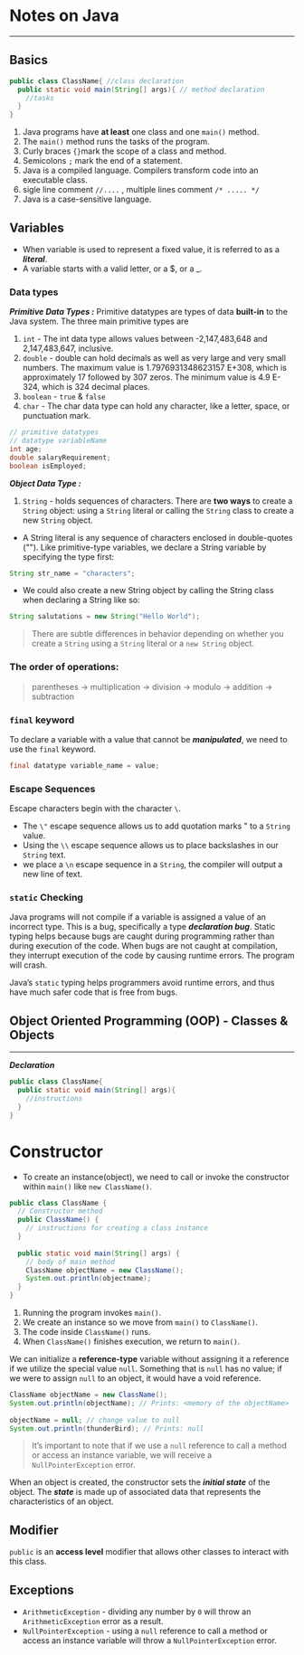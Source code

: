 # Notes on Java
---

## Basics

```java
public class ClassName{ //class declaration
  public static void main(String[] args){ // method declaration
    //tasks
  }
}
```

1. Java programs have __at least__ one class and one ```main()``` method.
2. The ```main()``` method runs the tasks of the program.
3. Curly braces ``` {} ```mark the scope of a class and method.
4. Semicolons ``` ; ``` mark the end of a statement.
5. Java is a compiled language. Compilers transform code into an executable class.
6. sigle line comment ``` //.... ``` , multiple lines comment ``` /* ..... */ ```
7. Java is a case-sensitive language.



## Variables

* When variable is used to represent a fixed value, it is referred to as a ___literal___.
* A variable starts with a valid letter, or a $, or a _. 

### Data types

___Primitive Data Types :___ Primitive datatypes are types of data __built-in__ to the Java system. The three main primitive types are 
  1. ```int``` - The int data type allows values between -2,147,483,648 and 2,147,483,647, inclusive. 
  2. ```double``` - double can hold decimals as well as very large and very small numbers. The maximum value is 1.7976931348623157 E+308, which is approximately 17 followed by 307 zeros. The minimum value is 4.9 E-324, which is 324 decimal places.
  3. ```boolean``` - ``` true ``` & ``` false ```
  4. ```char``` - The char data type can hold any character, like a letter, space, or punctuation mark. 

```java
// primitive datatypes
// datatype variableName
int age;
double salaryRequirement;
boolean isEmployed;
```
___Object Data Type :___ 
  1. ```String``` - holds sequences of characters. There are __two ways__ to create a ```String``` object: using a ```String``` literal or calling the ```String``` class to create a new ```String``` object.
    
   * A String literal is any sequence of characters enclosed in double-quotes (""). Like primitive-type variables, we declare a String variable by specifying the type first: 
    
```java
String str_name = "characters";
```
   * We could also create a new String object by calling the String class when declaring a String like so:
```java
String salutations = new String("Hello World");
```
> There are subtle differences in behavior depending on whether you create a ```String``` using a ```String``` literal or a ```new String``` object.

### The order of operations: 
> parentheses -> multiplication -> division -> modulo -> addition -> subtraction


### ```final``` keyword
To declare a variable with a value that cannot be ___manipulated___, we need to use the ```final``` keyword.
```java
final datatype variable_name = value;
```

### Escape Sequences
Escape characters begin with the character ```\```.
* The ```\"``` escape sequence allows us to add quotation marks " to a ```String``` value.
* Using the ```\\``` escape sequence allows us to place backslashes in our ```String``` text.
* we place a ```\n``` escape sequence in a ```String```, the compiler will output a new line of text.

### ```static``` Checking
Java programs will not compile if a variable is assigned a value of an incorrect type. This is a bug, specifically a type ___declaration bug___. Static typing helps because bugs are caught during programming rather than during execution of the code. When bugs are not caught at compilation, they interrupt execution of the code by causing runtime errors. The program will crash.

Java’s ```static``` typing helps programmers avoid runtime errors, and thus have much safer code that is free from bugs.

## Object Oriented Programming (OOP) - Classes & Objects
---
___Declaration___
```java
public class ClassName{
  public static void main(String[] args){
    //instructions
  }
}
```
# Constructor
* To create an instance(object), we need to call or invoke the constructor within ```main()``` like ```new ClassName()```.

```java
public class ClassName {
  // Constructor method
  public ClassName() {
    // instructions for creating a class instance
  }  
 
  public static void main(String[] args) {
    // body of main method
    ClassName objectName = new ClassName();
    System.out.println(objectname);
  }
}
```
1. Running the program invokes ```main()```.
2. We create an instance so we move from ```main()``` to ```ClassName()```.
3. The code inside ```ClassName()``` runs.
4. When ```ClassName()``` finishes execution, we return to ```main()```.

We can initialize a __reference-type__ variable without assigning it a reference if we utilize the special value ```null```. Something that is ```null``` has no value; if we were to assign ```null``` to an object, it would have a void reference.
```java
ClassName objectName = new ClassName();
System.out.println(objectName); // Prints: <memory of the objectName>
 
objectName = null; // change value to null
System.out.println(thunderBird); // Prints: null
```
> It’s important to note that if we use a ```null``` reference to call a method or access an instance variable, we will receive a ```NullPointerException``` error.

When an object is created, the constructor sets the ___initial state___ of the object. The ___state___ is made up of associated data that represents the characteristics of an object.


## Modifier
```public``` is an __access level__ modifier that allows other classes to interact with this class.

## Exceptions
* ```ArithmeticException``` - dividing any number by ```0``` will throw an ```ArithmeticException``` error as a result. 
* ```NullPointerException``` - using a ```null``` reference to call a method or access an instance variable will throw a ```NullPointerException``` error.







